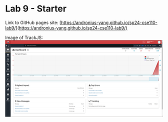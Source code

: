# Lab 9 - Starter

Link to GitHub pages site: [https://andronius-yang.github.io/sp24-cse110-lab9/](https://andronius-yang.github.io/sp24-cse110-lab9/)

Image of TrackJS: ![trackjs tracking errors](trackjs.png)